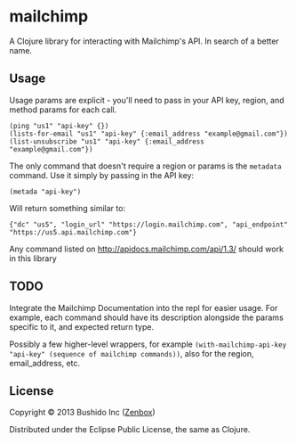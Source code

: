 # mailchimp

A Clojure library for interacting with Mailchimp's API. In search of a better name.

## Usage

Usage params are explicit - you'll need to pass in your API key, region, and method params for each call.

    (ping "us1" "api-key" {})
    (lists-for-email "us1" "api-key" {:email_address "example@gmail.com"})
    (list-unsubscribe "us1" "api-key" {:email_address "example@gmail.com"})

The only command that doesn't require a region or params is the `metadata` command. Use it simply by passing in the API key:

    (metada "api-key")
 
 Will return something similar to:
 
    {"dc" "us5", "login_url" "https://login.mailchimp.com", "api_endpoint" "https://us5.api.mailchimp.com"}
    
Any command listed on http://apidocs.mailchimp.com/api/1.3/ should work in this library

## TODO

Integrate the Mailchimp Documentation into the repl for easier usage. For example, each command should have its description alongside the params specific to it, and expected return type.

Possibly a few higher-level wrappers, for example `(with-mailchimp-api-key "api-key" (sequence of mailchimp commands))`, also for the region, email_address, etc.

## License

Copyright © 2013 Bushido Inc ([Zenbox](https://www.zenboxapp.com))

Distributed under the Eclipse Public License, the same as Clojure.
